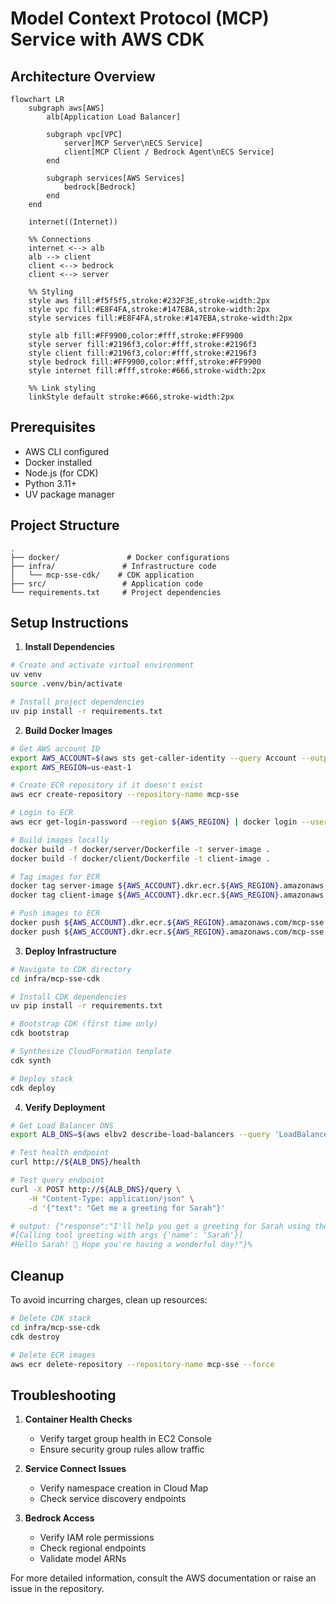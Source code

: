 # Model Context Protocol (MCP) Service with AWS CDK

## Architecture Overview

```mermaid
flowchart LR
    subgraph aws[AWS]
        alb[Application Load Balancer]
        
        subgraph vpc[VPC]
            server[MCP Server\nECS Service]
            client[MCP Client / Bedrock Agent\nECS Service]
        end
        
        subgraph services[AWS Services]
            bedrock[Bedrock]
        end
    end
    
    internet((Internet))
    
    %% Connections
    internet <--> alb
    alb --> client
    client <--> bedrock
    client <--> server

    %% Styling
    style aws fill:#f5f5f5,stroke:#232F3E,stroke-width:2px
    style vpc fill:#E8F4FA,stroke:#147EBA,stroke-width:2px
    style services fill:#E8F4FA,stroke:#147EBA,stroke-width:2px

    style alb fill:#FF9900,color:#fff,stroke:#FF9900
    style server fill:#2196f3,color:#fff,stroke:#2196f3
    style client fill:#2196f3,color:#fff,stroke:#2196f3
    style bedrock fill:#FF9900,color:#fff,stroke:#FF9900
    style internet fill:#fff,stroke:#666,stroke-width:2px

    %% Link styling
    linkStyle default stroke:#666,stroke-width:2px
```

## Prerequisites

- AWS CLI configured
- Docker installed
- Node.js (for CDK)
- Python 3.11+
- UV package manager

## Project Structure
```
.
├── docker/               # Docker configurations
├── infra/               # Infrastructure code
│   └── mcp-sse-cdk/    # CDK application
├── src/                 # Application code
└── requirements.txt     # Project dependencies
```

## Setup Instructions

1. **Install Dependencies**
```bash
# Create and activate virtual environment
uv venv
source .venv/bin/activate

# Install project dependencies
uv pip install -r requirements.txt
```

2. **Build Docker Images**
```bash
# Get AWS account ID
export AWS_ACCOUNT=$(aws sts get-caller-identity --query Account --output text)
export AWS_REGION=us-east-1

# Create ECR repository if it doesn't exist
aws ecr create-repository --repository-name mcp-sse

# Login to ECR
aws ecr get-login-password --region ${AWS_REGION} | docker login --username AWS --password-stdin ${AWS_ACCOUNT}.dkr.ecr.${AWS_REGION}.amazonaws.com

# Build images locally
docker build -f docker/server/Dockerfile -t server-image .
docker build -f docker/client/Dockerfile -t client-image .

# Tag images for ECR
docker tag server-image ${AWS_ACCOUNT}.dkr.ecr.${AWS_REGION}.amazonaws.com/mcp-sse:server-image
docker tag client-image ${AWS_ACCOUNT}.dkr.ecr.${AWS_REGION}.amazonaws.com/mcp-sse:client-image

# Push images to ECR
docker push ${AWS_ACCOUNT}.dkr.ecr.${AWS_REGION}.amazonaws.com/mcp-sse:server-image
docker push ${AWS_ACCOUNT}.dkr.ecr.${AWS_REGION}.amazonaws.com/mcp-sse:client-image
```

3. **Deploy Infrastructure**
```bash
# Navigate to CDK directory
cd infra/mcp-sse-cdk

# Install CDK dependencies
uv pip install -r requirements.txt

# Bootstrap CDK (first time only)
cdk bootstrap

# Synthesize CloudFormation template
cdk synth

# Deploy stack
cdk deploy
```

4. **Verify Deployment**
```bash
# Get Load Balancer DNS
export ALB_DNS=$(aws elbv2 describe-load-balancers --query 'LoadBalancers[*].DNSName' --output text)

# Test health endpoint
curl http://${ALB_DNS}/health

# Test query endpoint
curl -X POST http://${ALB_DNS}/query \
    -H "Content-Type: application/json" \
    -d '{"text": "Get me a greeting for Sarah"}'

# output: {"response":"I'll help you get a greeting for Sarah using the greeting function.
#[Calling tool greeting with args {'name': 'Sarah'}]
#Hello Sarah! 👋 Hope you're having a wonderful day!"}%
```

## Cleanup

To avoid incurring charges, clean up resources:
```bash
# Delete CDK stack
cd infra/mcp-sse-cdk
cdk destroy

# Delete ECR images
aws ecr delete-repository --repository-name mcp-sse --force
```

## Troubleshooting

1. **Container Health Checks**
   - Verify target group health in EC2 Console
   - Ensure security group rules allow traffic

2. **Service Connect Issues**
   - Verify namespace creation in Cloud Map
   - Check service discovery endpoints

3. **Bedrock Access**
   - Verify IAM role permissions
   - Check regional endpoints
   - Validate model ARNs

For more detailed information, consult the AWS documentation or raise an issue in the repository.